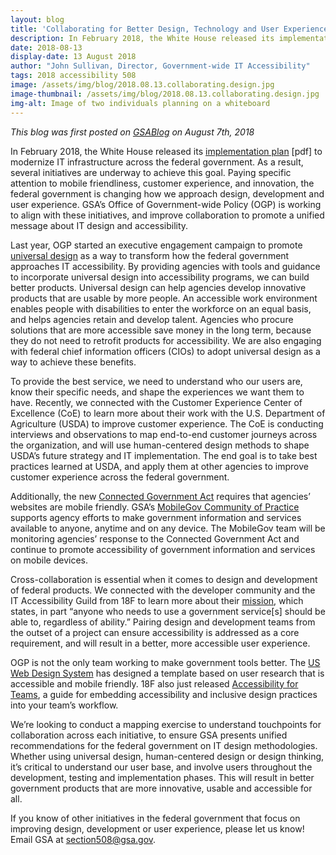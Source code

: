 ```yaml
---
layout: blog
title: 'Collaborating for Better Design, Technology and User Experience'
description: In February 2018, the White House released its implementation plan to modernize IT infrastructure across the federal government.
date: 2018-08-13
display-date: 13 August 2018
author: "John Sullivan, Director, Government-wide IT Accessibility"
tags: 2018 accessibility 508
image: /assets/img/blog/2018.08.13.collaborating.design.jpg
image-thumbnail: /assets/img/blog/2018.08.13.collaborating.design.jpg
img-alt: Image of two individuals planning on a whiteboard
---
```


_This blog was first posted on [GSABlog](https://www.gsa.gov/blog/2018/08/07/Collaborating-for-Better-Design-Technology-and-User-Experience-0) on August 7th, 2018_


In February 2018, the White House released its [implementation plan](https://www.whitehouse.gov/wp-content/uploads/2017/11/M-18-12.pdf) [pdf] to modernize IT infrastructure across the federal government. As a result, several initiatives are underway to achieve this goal. Paying specific attention to mobile friendliness, customer experience, and innovation, the federal government is changing how we approach design, development and user experience. GSA’s Office of Government-wide Policy (OGP) is working to align with these initiatives, and improve collaboration to promote a unified message about IT design and accessibility.

Last year, OGP started an executive engagement campaign to promote [universal design](https://section508.gov/create/universal-design) as a way to transform how the federal government approaches IT accessibility. By providing agencies with tools and guidance to incorporate universal design into accessibility programs, we can build better products. Universal design can help agencies develop innovative products that are usable by more people. An accessible work environment enables people with disabilities to enter the workforce on an equal basis, and helps agencies retain and develop talent. Agencies who procure solutions that are more accessible save money in the long term, because they do not need to retrofit products for accessibility. We are also engaging with federal chief information officers (CIOs) to adopt universal design as a way to achieve these benefits.

To provide the best service, we need to understand who our users are, know their specific needs, and shape the experiences we want them to have. Recently, we connected with the Customer Experience Center of Excellence (CoE) to learn more about their work with the U.S. Department of Agriculture (USDA) to improve customer experience. The CoE is conducting interviews and observations to map end-to-end customer journeys across the organization, and will use human-centered design methods to shape USDA’s future strategy and IT implementation. The end goal is to take best practices learned at USDA, and apply them at other agencies to improve customer experience across the federal government.

Additionally, the new [Connected Government Act](https://www.congress.gov/bill/115th-congress/house-bill/2331/text) requires that agencies’ websites are mobile friendly. GSA’s [MobileGov Community of Practice](https://digital.gov/communities/mobile/) supports agency efforts to make government information and services available to anyone, anytime and on any device. The MobileGov team will be monitoring agencies’ response to the Connected Government Act and continue to promote accessibility of government information and services on mobile devices.

Cross-collaboration is essential when it comes to design and development of federal products. We connected with the developer community and the IT Accessibility Guild from 18F to learn more about their [mission](https://github.com/18F/accessibility/wiki/Accessibility-guild-vision-and-mission-statements), which states, in part “anyone who needs to use a government service[s] should be able to, regardless of ability.” Pairing design and development teams from the outset of a project can ensure accessibility is addressed as a core requirement, and will result in a better, more accessible user experience.

OGP is not the only team working to make government tools better. The [US Web Design System](https://designsystem.digital.gov/) has designed a template based on user research that is accessible and mobile friendly. 18F also just released [Accessibility for Teams](https://accessibility.digital.gov/), a guide for embedding accessibility and inclusive design practices into your team’s workflow.

We’re looking to conduct a mapping exercise to understand touchpoints for collaboration across each initiative, to ensure GSA presents unified recommendations for the federal government on IT design methodologies. Whether using universal design, human-centered design or design thinking, it’s critical to understand our user base, and involve users throughout the development, testing and implementation phases. This will result in better government products that are more innovative, usable and accessible for all.

If you know of other initiatives in the federal government that focus on improving design, development or user experience, please let us know! Email GSA at [section508@gsa.gov](mailto:section508@gsa.gov).
